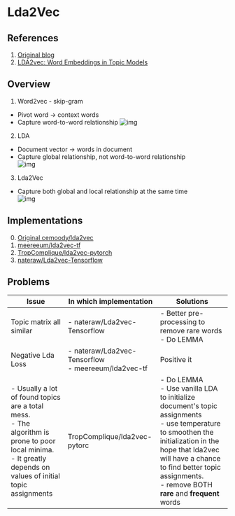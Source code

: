 # Lda2Vec

## References
1. [Original blog](https://multithreaded.stitchfix.com/blog/2016/05/27/lda2vec/#topic=38&lambda=1&term=)
2. [LDA2vec: Word Embeddings in Topic Models](https://towardsdatascience.com/lda2vec-word-embeddings-in-topic-models-4ee3fc4b2843)

## Overview
1. Word2vec - skip-gram
  - Pivot word -> context words<br>
  - Capture word-to-word relationship
  ![img](https://multithreaded.stitchfix.com/assets/posts/2016-05-27-lda2vec/anim00.gif)
2. LDA
  - Document vector -> words in document
  - Capture global relationship, not word-to-word relationship<br>
  ![img](https://multithreaded.stitchfix.com/assets/posts/2016-05-27-lda2vec/anim01.gif)
3. Lda2Vec
  - Capture both global and local relationship at the same time<br>
  ![img](https://multithreaded.stitchfix.com/assets/posts/2016-05-27-lda2vec/anim02.gif)

## Implementations
0. [Original cemoody/lda2vec](https://github.com/cemoody/lda2vec)
1. [meereeum/lda2vec-tf](https://github.com/meereeum/lda2vec-tf)
2. [TropComplique/lda2vec-pytorch](https://github.com/TropComplique/lda2vec-pytorch)
3. [nateraw/Lda2vec-Tensorflow](https://github.com/nateraw/Lda2vec-Tensorflow)

## Problems

| Issue | In which implementation | Solutions |
| - | - | - |
| Topic matrix all similar | - nateraw/Lda2vec-Tensorflow | - Better pre-processing to remove rare words<br>- Do LEMMA |
| Negative Lda Loss | - nateraw/Lda2vec-Tensorflow<br>- meereeum/lda2vec-tf | Positive it |
| - Usually a lot of found topics are a total mess.<br>- The algorithm is prone to poor local minima.<br>- It greatly depends on values of initial topic assignments | TropComplique/lda2vec-pytorc | - Do LEMMA<br>- Use vanilla LDA to initialize document's topic assignments<br> - use temperature to smoothen the initialization in the hope that lda2vec will have a chance to find better topic assignments.<br>- remove BOTH **rare** and **frequent** words |
